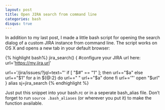 ```yaml
---
layout: post
title: Open JIRA search from command line
categories: bash
disqus: true
---
```


In addition to my last post, I made a little bash script for opening the search dialog of a custom JIRA instance from command line. The script works on OS X and opens a new tab in your default browser: 

{% highlight bash%}
jira_search() {
   #configure your JIRA url here:
   url='https://my.jira.url'

   url+='/jira/issues/?jql=text~"'
   if [ "$#" == "1" ]; then
      url+="$a"
   else
      url+="$1"
      for a in ${@:2}
      do
         url+=" "
         url+="$a"
      done
   fi
   url+='"'
   open "$url"
} alias sj=jira_search
{% endhighlight %}

Just put this snippet into your bash.rc or in a seperate bash_alias file.
Don’t forget to run
`source .bash_aliases` (or wherever you put it)
to make the function available. 
